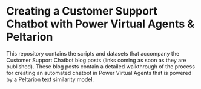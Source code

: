 # Creating a Customer Support Chatbot with Power Virtual Agents & Peltarion

This repository contains the scripts and datasets that accompany the Customer Support Chatbot blog posts (links coming as soon as they are published). These blog posts contain a detailed walkthrough of the process for creating an automated chatbot in Power Virtual Agents that is powered by a Peltarion text similarity model. 